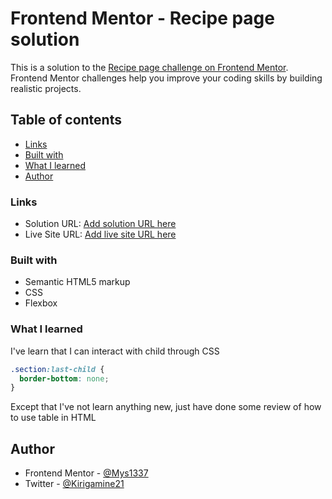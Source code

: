 # Frontend Mentor - Recipe page solution

This is a solution to the [Recipe page challenge on Frontend Mentor](https://www.frontendmentor.io/challenges/recipe-page-KiTsR8QQKm). Frontend Mentor challenges help you improve your coding skills by building realistic projects.

## Table of contents

- [Links](#links)
- [Built with](#built-with)
- [What I learned](#what-i-learned)
- [Author](#author)

### Links

- Solution URL: [Add solution URL here](https://your-solution-url.com)
- Live Site URL: [Add live site URL here](https://your-live-site-url.com)

### Built with

- Semantic HTML5 markup
- CSS
- Flexbox

### What I learned

I've learn that I can interact with child through CSS

```css
.section:last-child {
  border-bottom: none;
}
```

Except that I've not learn anything new, just have done some review of how to use table in HTML

## Author

- Frontend Mentor - [@Mys1337](https://www.frontendmentor.io/profile/Mys1337)
- Twitter - [@Kirigamine21](https://twitter.com/miarinaly)
